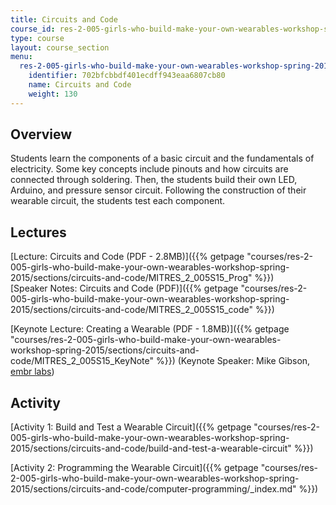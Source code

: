 ```yaml
---
title: Circuits and Code
course_id: res-2-005-girls-who-build-make-your-own-wearables-workshop-spring-2015
type: course
layout: course_section
menu:
  res-2-005-girls-who-build-make-your-own-wearables-workshop-spring-2015:
    identifier: 702bfcbbdf401ecdff943eaa6807cb80
    name: Circuits and Code
    weight: 130
---
```

Overview
--------

Students learn the components of a basic circuit and the fundamentals of electricity. Some key concepts include pinouts and how circuits are connected through soldering. Then, the students build their own LED, Arduino, and pressure sensor circuit. Following the construction of their wearable circuit, the students test each component.

Lectures
--------

[Lecture: Circuits and Code (PDF - 2.8MB)]({{% getpage "courses/res-2-005-girls-who-build-make-your-own-wearables-workshop-spring-2015/sections/circuits-and-code/MITRES_2_005S15_Prog" %}})  
[Speaker Notes: Circuits and Code (PDF)]({{% getpage "courses/res-2-005-girls-who-build-make-your-own-wearables-workshop-spring-2015/sections/circuits-and-code/MITRES_2_005S15_code" %}})

[Keynote Lecture: Creating a Wearable (PDF - 1.8MB)]({{% getpage "courses/res-2-005-girls-who-build-make-your-own-wearables-workshop-spring-2015/sections/circuits-and-code/MITRES_2_005S15_KeyNote" %}}) (Keynote Speaker: Mike Gibson, [embr labs](http://www.embrlabs.com/))

Activity
--------

[Activity 1: Build and Test a Wearable Circuit]({{% getpage "courses/res-2-005-girls-who-build-make-your-own-wearables-workshop-spring-2015/sections/circuits-and-code/build-and-test-a-wearable-circuit" %}})

[Activity 2: Programming the Wearable Circuit]({{% getpage "courses/res-2-005-girls-who-build-make-your-own-wearables-workshop-spring-2015/sections/circuits-and-code/computer-programming/_index.md" %}})